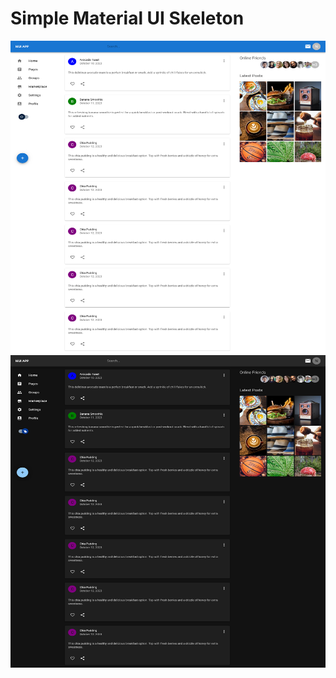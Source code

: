 # Simple Material UI Skeleton



  <img src="https://raw.githubusercontent.com/Nikizh07/MuiLearningProject/refs/heads/main/public/Screenshot%202025-02-10%20at%2017-41-41%20Vite%20React.png" width=600 height=500/>
  <br/>
  <img src="https://github.com/Nikizh07/MuiLearningProject/blob/main/public/Screenshot%202025-02-10%20at%2017-42-00%20Vite%20React.png?raw=true" width=600 height=500/>



